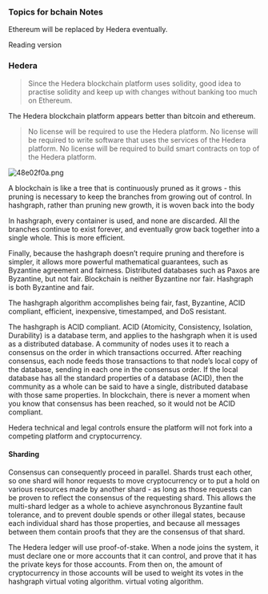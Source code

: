  ### Topics for bchain Notes


Ethereum will be replaced by Hedera eventually.


Reading version [](https://s3.amazonaws.com/hedera-hashgraph/hh-whitepaper-v1.1-180518.pdf)


### Hedera

> Since the Hedera blockchain platform uses solidity, good idea to practise solidity and keep up with changes without banking too much on Ethereum.

The Hedera blockchain platform appears better than bitcoin and ethereum.

> No license will be required to use the Hedera platform. No license will be
required to write software that uses the services of the Hedera platform.
No license will be required to build smart contracts on top of the Hedera
platform.

![48e02f0a.png](/boostnote-notes/images/0465a229-b3e8-4a99-9d99-1032d5af9897/ecd6129a.png)

A blockchain is like a tree that is continuously pruned as it grows -
this pruning is necessary to keep the branches from growing out of
control. In hashgraph, rather than pruning new growth, it is woven
back into the body

In hashgraph, every container is used, and none are discarded. All the
branches continue to exist forever, and eventually grow back together
into a single whole. This is more efficient.

Finally, because the hashgraph doesn’t require pruning and therefore
is simpler, it allows more powerful mathematical guarantees, such
as Byzantine agreement and fairness. Distributed databases such as
Paxos are Byzantine, but not fair. Blockchain is neither Byzantine nor
fair. Hashgraph is both Byzantine and fair.

The hashgraph algorithm accomplishes being fair, fast, Byzantine,
ACID compliant, efficient, inexpensive, timestamped, and DoS
resistant.

The hashgraph is ACID compliant. ACID (Atomicity, Consistency, Isolation, Durability) is a database term,
and applies to the hashgraph when it is used as a distributed database. A community of nodes uses it
to reach a consensus on the order in which transactions occurred. After reaching consensus, each node
feeds those transactions to that node’s local copy of the database, sending in each one in the consensus
order. If the local database has all the standard properties of a database (ACID), then the community as a
whole can be said to have a single, distributed database with those same properties. In blockchain, there is
never a moment when you know that consensus has been reached, so it would not be ACID compliant.

Hedera technical and legal controls ensure the platform will not fork into a competing platform and
cryptocurrency. 

#### Sharding 

Consensus can consequently proceed in
parallel. Shards trust each other, so one shard will honor requests to move cryptocurrency or to put a
hold on various resources made by another shard - as long as those requests can be proven to reflect the
consensus of the requesting shard. This allows the multi-shard ledger as a whole to achieve asynchronous
Byzantine fault tolerance, and to prevent double spends or other illegal states, because each individual
shard has those properties, and because all messages between them contain proofs that they are the
consensus of that shard.


The Hedera ledger will use proof-of-stake. When a node joins the system, it must declare one or more
accounts that it can control, and prove that it has the private keys for those accounts. From then on,
the amount of cryptocurrency in those accounts will be used to weight its votes in the hashgraph virtual
voting algorithm. virtual
    voting algorithm. 